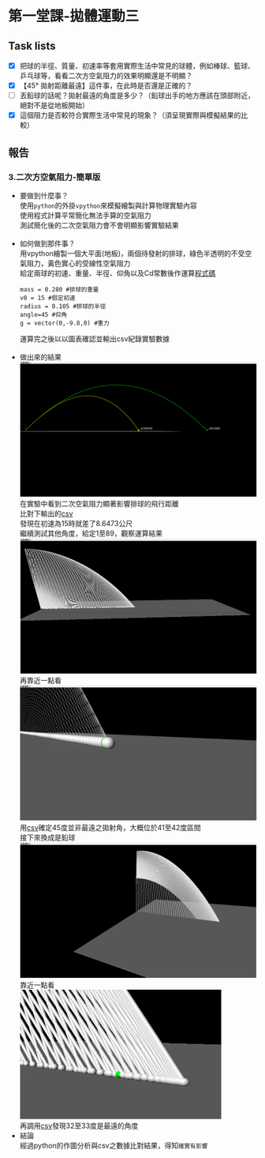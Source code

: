 # 第一堂課-拋體運動三
## Task lists
- [x] 把球的半徑、質量、初速率等套用實際生活中常見的球體，例如棒球、籃球、乒乓球等，看看二次方空氣阻力的效果明顯還是不明顯？
- [x] 【45° 拋射距離最遠】這件事，在此時是否還是正確的？
- [ ] 丟鉛球的話呢？拋射最遠的角度是多少？（鉛球出手的地方應該在頭部附近，絕對不是從地板開始）
- [x] 這個阻力是否較符合實際生活中常見的現象？（須呈現實際與模擬結果的比較）
## 報告
### 3.二次方空氣阻力-簡單版
  - 要做到什麼事？<br>
      使用`python`的外掛`vpython`來模擬繪製與計算物理實驗內容<br>
      使用程式計算平常簡化無法手算的空氣阻力<br>
      測試簡化後的二次空氣阻力會不會明顯影響實驗結果<br><br>
  - 如何做到那件事？<br>
      用vpython繪製一個大平面(地板)，兩個待發射的排球，綠色半透明的不受空氣阻力，黃色實心的受線性空氣阻力<br>
      給定兩球的初速、重量、半徑、仰角以及Cd常數後作運算[程式碼](/第一堂課-拋體運動三/拋體運動三csv.py)<br>
      ```
      mass = 0.280 #排球的重量
      v0 = 15 #假定初速
      radius = 0.105 #排球的半徑
      angle=45 #仰角
      g = vector(0,-9.8,0) #重力 
      ``` 
      運算完之後以以圖表確認並輸出csv紀錄實驗數據<br><br>
  - 做出來的結果<br>
      ![This is an image](/第一堂課-拋體運動三/result1.png)<br>
      在實驗中看到二次空氣阻力顯著影響排球的飛行距離<br>
      比對下輸出的[csv](/第一堂課-拋體運動三/out.csv)<br>
      發現在初速為15時就差了8.6473公尺<br>
      繼續測試其他角度，給定1至89，觀察運算結果<br>
      ![This is an image](/第一堂課-拋體運動三/1to89f.png)<br>
      再靠近一點看<br>
      ![This is an image](/第一堂課-拋體運動三/1to89close.png)<br>
      用[csv](/第一堂課-拋體運動三/out1to89.csv)確定45度並非最遠之拋射角，大概位於41至42度區間<br>
      接下來換成是鉛球<br>
      ![This is an image](/第一堂課-拋體運動三/1to89hf.png)<br>
      靠近一點看<br>
      ![This is an image](/第一堂課-拋體運動三/1to89hclose.png)<br>
      再調用[csv](/第一堂課-拋體運動三/out1to89h.csv)發現32至33度是最遠的角度
  - 結論<br>
      經過python的作圖分析與csv之數據比對結果，得知``確實有影響``